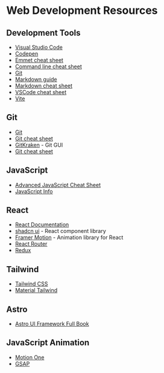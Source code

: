 # Web Development Resources

## Development Tools
- [Visual Studio Code](https://code.visualstudio.com/)
- [Codepen](https://codepen.io/)
- [Emmet cheat sheet](https://docs.emmet.io/cheat-sheet/)
- [Command line cheat sheet](https://www.git-tower.com/blog/command-line-cheat-sheet/)
- [Git](https://git-scm.com/)
- [Markdown guide](https://www.markdownguide.org/)
- [Markdown cheat sheet](https://markdown-it.github.io/)
- [VSCode cheat sheet](https://drive.google.com/file/d/1eTyZOZidPKD1lkJ1fC2N067pOtt58XEU/view)
- [Vite](https://vitejs.dev/)

## Git
- [Git](https://git-scm.com/)
- [Git cheat sheet](https://education.github.com/git-cheat-sheet-education.pdf)
- [GitKraken](https://www.gitkraken.com/) - Git GUI
- [Git cheat sheet](https://cdn.fs.teachablecdn.com/O3sHNsAnSARDUwO28Jp3)

## JavaScript
- [Advanced JavaScript Cheat Sheet](https://zerotomastery.io/cheatsheets/javascript-cheatsheet-the-advanced-concepts/?utm_source=udemy&utm_medium=coursecontent)
- [JavaScript Info](https://javascript.info/)

## React
- [React Documentation](https://react.dev/)
- [shadcn ui](https://ui.shadcn.com/) - React component library
- [Framer Motion](https://github.com/framer/motion) - Animation library for React
- [React Router](https://reactrouter.com/en/main)
- [Redux](https://redux.js.org/)

## Tailwind
- [Tailwind CSS](https://tailwindcss.com/)
- [Material Tailwind](https://www.material-tailwind.com/)

## Astro
- [Astro UI Framework Full Book](https://www.freecodecamp.org/news/how-to-use-the-astro-ui-framework/)

## JavaScript Animation
- [Motion One](https://motion.dev/)
- [GSAP](https://greensock.com/gsap/)
